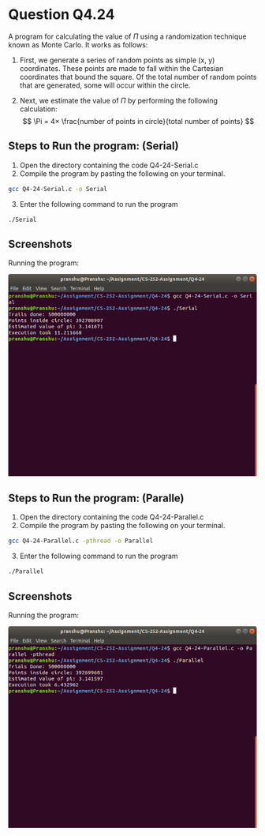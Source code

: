 # Question Q4.24

A program for calculating the value of $\Pi$ using a randomization technique known as Monte Carlo. It works as follows:
1. First, we generate a series of random points as simple (x, y) coordinates. These points are made to fall within the Cartesian coordinates that bound the square. Of the total number of random points that are generated,
some will occur within the circle.

2. Next, we estimate the value of $\Pi$ by performing the following calculation:   
$$
\Pi = 4× \frac{number of points in circle}{total number of points}
$$


## Steps to Run the program: (Serial)

1. Open the directory containing the code Q4-24-Serial.c
2. Compile the program by pasting the following on your terminal.
```bash
gcc Q4-24-Serial.c -o Serial
```
3. Enter the following command to run the program
```bash
./Serial
```

## Screenshots
Running the program:

![](Images/Img1.png)

## Steps to Run the program: (Paralle)

1. Open the directory containing the code Q4-24-Parallel.c
2. Compile the program by pasting the following on your terminal.
```bash
gcc Q4-24-Parallel.c -pthread -o Parallel 
```
3. Enter the following command to run the program
```bash
./Parallel
```

## Screenshots
Running the program:

![](Images/img2.png)


